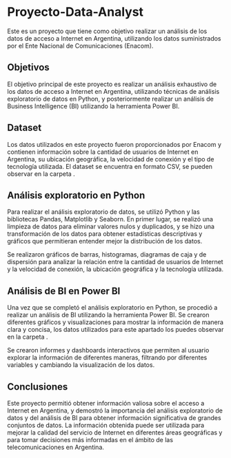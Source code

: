 # Proyecto-Data-Analyst
Este es un proyecto que tiene como objetivo realizar un análisis de los datos de acceso a Internet en Argentina, utilizando los datos suministrados por el Ente Nacional de Comunicaciones (Enacom).

## Objetivos
El objetivo principal de este proyecto es realizar un análisis exhaustivo de los datos de acceso a Internet en Argentina, utilizando técnicas de análisis exploratorio de datos en Python, y posteriormente realizar un análisis de Business Intelligence (BI) utilizando la herramienta Power BI.

## Dataset
Los datos utilizados en este proyecto fueron proporcionados por Enacom y contienen información sobre la cantidad de usuarios de Internet en Argentina, su ubicación geográfica, la velocidad de conexión y el tipo de tecnología utilizada. El dataset se encuentra en formato CSV, se pueden observar en la carpeta <Dataset para EDA>.

## Análisis exploratorio en Python
Para realizar el análisis exploratorio de datos, se utilizó Python y las bibliotecas Pandas, Matplotlib y Seaborn. En primer lugar, se realizó una limpieza de datos para eliminar valores nulos y duplicados, y se hizo una transformación de los datos para obtener estadísticas descriptivas y gráficos que permitieran entender mejor la distribución de los datos.

Se realizaron gráficos de barras, histogramas, diagramas de caja y de dispersión para analizar la relación entre la cantidad de usuarios de Internet y la velocidad de conexión, la ubicación geográfica y la tecnología utilizada.

## Análisis de BI en Power BI
Una vez que se completó el análisis exploratorio en Python, se procedió a realizar un análisis de BI utilizando la herramienta Power BI. Se crearon diferentes gráficos y visualizaciones para mostrar la información de manera clara y concisa, los datos utilizados para este apartado los puedes observar en la carpeta <Dataset transformados para BI>.

Se crearon informes y dashboards interactivos que permiten al usuario explorar la información de diferentes maneras, filtrando por diferentes variables y cambiando la visualización de los datos.

## Conclusiones
Este proyecto permitió obtener información valiosa sobre el acceso a Internet en Argentina, y demostró la importancia del análisis exploratorio de datos y del análisis de BI para obtener información significativa de grandes conjuntos de datos. La información obtenida puede ser utilizada para mejorar la calidad del servicio de Internet en diferentes áreas geográficas y para tomar decisiones más informadas en el ámbito de las telecomunicaciones en Argentina.
